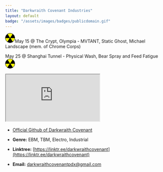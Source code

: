 ```yaml
---
title: "Darkwraith Covenant Industries"
layout: default
badge: "/assets/images/badges/publicdomain.gif"
---
```



<p class="center"><img src="./assets/images/gifcity/nuke.gif" class="responsive">May 15 @ The Crypt, Olympia - MVTANT, Static Ghost, Michael Landscape (mem. of Chrome Corps)<p class="center">May 25 @ Shanghai Tunnel - Physical Wash, Bear Spray and Feed Fatigue<img src="./assets/images/gifcity/nuke.gif" class="responsive"></p>


<div class="vidalign">
<iframe src="https://www.youtube.com/embed/3bP4ZFvVcy4" frameborder="30"  allow="accelerometer;clipboard-write; encrypted-media; modest-branding; gyroscope; picture-in-picture; web-share" allowfullscreen > </iframe>
</div>


- [Official Github of Darkwraith Covenant](https://github.com/darkwraithcovenant)  

- **Genre:** EBM, TBM, Electro, Industrial  

- **Linktree:** [https://linktr.ee/darkwraithcovenant](https://linktr.ee/darkwraithcovenant)  

- **Email:** [darkwraithcovenantpdx@gmail.com](mailto:darkwraithcovenantpdx@gmail.com)  

